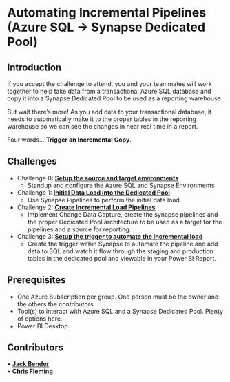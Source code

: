 # Automating Incremental Pipelines <br> (Azure SQL -> Synapse Dedicated Pool)

## Introduction
If you accept the challenge to attend, you and your teammates will work together to help take data from a transactional Azure SQL database and copy it into a Synapse Dedicated Pool to be used as a reporting warehouse.  

But wait there’s more!  As you add data to your transactional database, it needs to automatically make it to the proper tables in the reporting warehouse so we can see the changes in near real time in a report.  

Four words…  <B>Trigger an Incremental Copy</B>.

## Challenges
- Challenge 0: **[Setup the source and target environments](Student/Challenge-00.md)**
   - Standup and configure the Azure SQL and Synapse Environments
- Challenge 1: **[Initial Data Load into the Dedicated Pool](Student/Challenge-01.md)**
   - Use Synapse Pipelines to perform the initial data load
- Challenge 2: **[Create Incremental Load Pipelines](Student/Challenge-02.md)**
   - Implement Change Data Capture, create the synapse pipelines and the proper Dedicated Pool architecture to be used as a target for the pipelines and a source for reporting.
- Challenge 3: **[Setup the trigger to automate the incremental load](Student/Challenge-03.md)**
   - Create the trigger within Synapse to automate the pipeline and add data to SQL and watch it flow through the staging and production tables in the dedicated pool and viewable in your Power BI Report.

## Prerequisites
- One Azure Subscription per group.  One person must be the owner and the others the contributors.
- Tool(s) to interact with Azure SQL and a Synapse Dedicated Pool.  Plenty of options here.
- Power BI Desktop

## Contributors
•	**[Jack Bender](https://www.linkedin.com/in/jack-bender/)**  <BR>
•	**[Chris Fleming](https://www.linkedin.com/in/chris-fleming/)**
